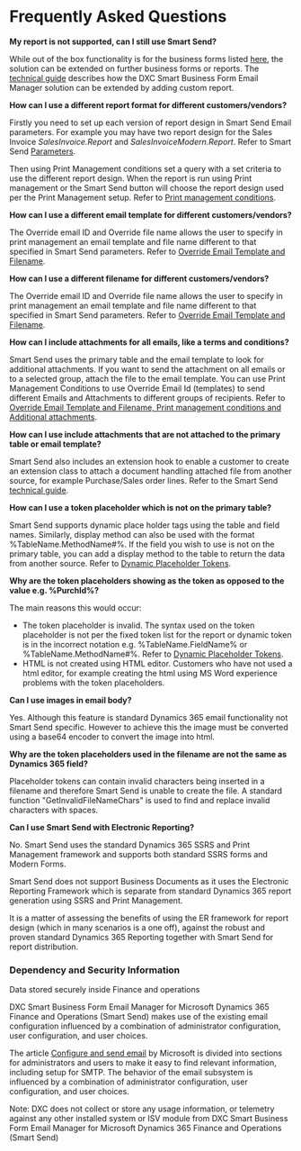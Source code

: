 # Frequently Asked Questions

**My report is not supported, can I still use Smart Send?**

While out of the box functionality is for the business forms listed [here](Overview), the solution can be extended on further business forms or reports. The [technical guide](Technical_guide.md) describes how the DXC Smart Business Form Email Manager solution can be extended by adding custom report.

**How can I use a different report format for different customers/vendors?**

Firstly you need to set up each version of report design in Smart Send Email parameters. For example you may have two report design for the Sales Invoice *SalesInvoice.Report* and *SalesInvoiceModern.Report*. Refer to Smart Send [Parameters](Parameters).

Then using Print Management conditions set a query with a set criteria to use the different report design. When the report is run using Print management or the Smart Send button will choose the report design used per the Print Management setup. Refer to [Print management conditions](Email_processing).

**How can I use a different email template for different customers/vendors?**

The Override email ID and Override file name allows the user to specify in print management an email template and file name different to that specified in Smart Send parameters. Refer to [Override Email Template and Filename](Email_processing).

**How can I use a different filename for different customers/vendors?**

The Override email ID and Override file name allows the user to specify in print management an email template and file name different to that specified in Smart Send parameters. Refer to [Override Email Template and Filename](Email_processing).

**How can I include attachments for all emails, like a terms and conditions?**

Smart Send uses the primary table and the email template to look for additional attachments. If you want to send the attachment on all emails or to a selected group, attach the file to the email template. You can use Print Management Conditions to use Override Email Id (templates) to send different Emails and Attachments to different groups of recipients. Refer to [Override Email Template and Filename,	Print management conditions and Additional attachments](Email_processing).

**How can I use include attachments that are not attached to the primary table or email template?**

Smart Send also includes an extension hook to enable a customer to create an extension class to attach a document handling attached file from another source, for example Purchase/Sales order lines. Refer to the Smart Send [technical guide](Technical_guide).

**How can I use a token placeholder which is not on the primary table?**

Smart Send supports dynamic place holder tags using the table and field names. Similarly, display method can also be used with the format %TableName.MethodName#%. 
If the field you wish to use is not on the primary table, you can add a display method to the table to return the data from another source. Refer to [Dynamic Placeholder Tokens](Email_placeholder).

**Why are the token placeholders showing as the token as opposed to the value e.g. %PurchId%?**

The main reasons this would occur:
* The token placeholder is invalid. The syntax used on the token placeholder is not per the fixed token list for the report or dynamic token is in the incorrect notation e.g. %TableName.FieldName% or %TableName.MethodName#%. Refer to [Dynamic Placeholder Tokens](Email_placeholder).
* HTML is not created using HTML editor. Customers who have not used a html editor, for example creating the html using MS Word experience problems with the token placeholders.

**Can I use images in email body?**

Yes. Although this feature is standard Dynamics 365 email functionality not Smart Send specific. However to achieve this the image must be converted using a base64 encoder to convert the image into html.

**Why are the token placeholders used in the filename are not the same as Dynamics 365 field?**

Placeholder tokens can contain invalid characters being inserted in a filename and therefore Smart Send is unable to create the file. A standard function "GetInvalidFileNameChars" is used to find and replace invalid characters with spaces.

**Can I use Smart Send with Electronic Reporting?**

No. Smart Send uses the standard Dynamics 365 SSRS and Print Management framework and supports both standard SSRS forms and Modern Forms. 

Smart Send does not support Business Documents as it uses the Electronic Reporting Framework which is separate from standard Dynamics 365 report generation using SSRS and Print Management.

It is a matter of assessing the benefits of using the ER framework for report design (which in many scenarios is a one off), against the robust and proven standard Dynamics 365 Reporting together with Smart Send for report distribution.

### Dependency and Security Information

Data stored securely inside Finance and operations

DXC Smart Business Form Email Manager for Microsoft Dynamics 365 Finance and Operations (Smart Send) makes use of the existing email configuration influenced by a combination of administrator configuration, user configuration, and user choices.

The article ⁠[Configure and send email](https://learn.microsoft.com/en-us/dynamics365/fin-ops-core/dev-itpro/organization-administration/configure-email) by Microsoft is divided into sections for administrators and users to make it easy to find relevant information, including setup for SMTP. The behavior of the email subsystem is influenced by a combination of administrator configuration, user configuration, and user choices.

Note: DXC does not collect or store any usage information, or telemetry against any other installed system or ISV module from DXC Smart Business Form Email Manager for Microsoft Dynamics 365 Finance and Operations (Smart Send)
